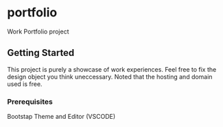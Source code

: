 # portfolio
Work Portfolio project

## Getting Started
This project is purely a showcase of work experiences. Feel free to fix the design object you think uneccessary.
Noted that the hosting and domain used is free.

### Prerequisites
Bootstap Theme and Editor (VSCODE)
